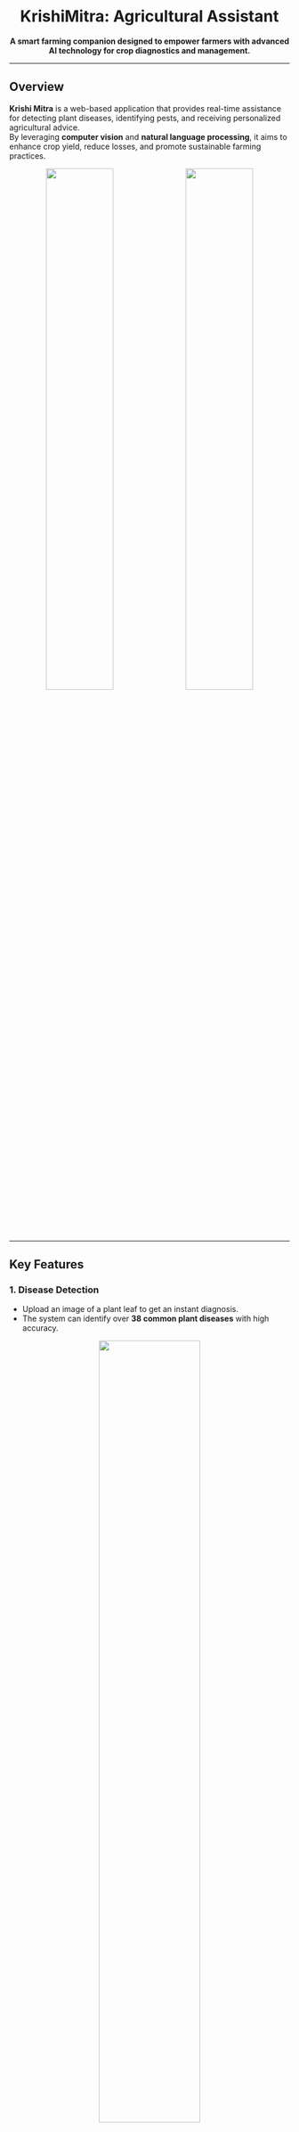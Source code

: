 <h1 align="center">
  KrishiMitra: Agricultural Assistant
</h1>

<div align="center">

**A smart farming companion designed to empower farmers with advanced AI technology for crop diagnostics and management.**

</div>

---

## Overview

**Krishi Mitra** is a web-based application that provides real-time assistance for detecting plant diseases, identifying pests, and receiving personalized agricultural advice.  
By leveraging **computer vision** and **natural language processing**, it aims to enhance crop yield, reduce losses, and promote sustainable farming practices.

<p align="center">
  <img src="https://github.com/user-attachments/assets/d162fd51-8c69-4cd4-a8f4-3c688ecd3185" width="49%"/>
  <img src="https://github.com/user-attachments/assets/7fa221f1-fe85-4681-aa38-5a63872d6167" width="49%"/>
</p>

---

## Key Features

### 1. Disease Detection
- Upload an image of a plant leaf to get an instant diagnosis.  
- The system can identify over **38 common plant diseases** with high accuracy.

<p align="center">
  <img src="https://github.com/user-attachments/assets/e6b13f3c-6b72-46f1-b2db-826a93b2d350" width="60%"/>
</p>

---

### 2. Pest Identification
- Identify harmful pests affecting your crops by uploading a photo.  
- The system can detect over **9 common pests** with high accuracy.

<p align="center">
  <img src="https://github.com/user-attachments/assets/911ede89-b074-4da6-a547-0dbf257025bc" width="60%"/>
</p>

---

### 3. AI Chatbot Assistant
An intelligent conversational AI assistant powered by **Llama 3** and **LangChain**, offering:
- Crop care and treatment recommendations  
- Personalized responses based on user queries
- Chatbot has current location's weather context.
- Contextual memory and real-time adaptability

<p align="center">
  <img src="https://github.com/user-attachments/assets/02e61213-334a-44cc-8b74-16edc3f05579" width="60%"/>
</p>

---

### 4. Real-Time Weather Insights
Access current weather conditions and agriculturally relevant data such as:
- Temperature, humidity, and rainfall  
- UV index and cloud coverage  
- Data localized to the user’s geographical location

<p align="center">
  <img src="https://github.com/user-attachments/assets/6678391e-7941-4848-a53b-1d39683f5439" width="60%"/>
</p>

---

## Technology Stack

| Category | Technologies |
|-----------|--------------|
| **Frontend** | HTML, CSS, JavaScript |
| **Backend** | Python, FastAPI |
| **Machine Learning** | TensorFlow, Keras |
| **AI Chatbot** | LangChain, Hugging Face (Llama 3), FAISS |
| **Server / Deployment** | Uvicorn (ASGI) |
| **APIs** | WeatherAPI.com (for live weather data) |

---

## Getting Started

Follow these steps to set up and run the project locally.

### Prerequisites
- Python 3.10 or higher  
- Git  
- A modern web browser

---

### 1. Clone the Repository

```bash
git clone https://github.com/Shubhneet001/KrishiMitra.git
cd KrishiMitra
````

---

### 2. Backend Setup

create a virtual environment:

```bash
python -m venv venv
```

Activate the virtual environment:

* **Windows:**

  ```bash
  venv\Scripts\activate
  ```
* **macOS/Linux:**

  ```bash
  source venv/bin/activate
  ```

Install dependencies:

```bash
pip install -r Backend/requirements.txt
```

Download Models from the given link:
[https://drive.google.com/drive/folders/1q_Ec2i3RGr8As95IRexS4qwRe9VtNOk3?usp=drive_link](https://drive.google.com/drive/folders/1q_Ec2i3RGr8As95IRexS4qwRe9VtNOk3?usp=drive_link)

---

### 3. Configure Environment Variables

Create a `.env` file inside the `Backend` directory and add the following variables:

```env
# Backend/.env file

# Hugging Face API Token
HUGGINGFACE_API_TOKEN="your_hugging_face_api_token"

# WeatherAPI Key
WEATHER_API_KEY="your_weather_api_key"
```

> Note: The application requires valid API keys for functionality.
> You can obtain these keys for free from:
>
> * Hugging Face: [https://huggingface.co/settings/tokens](https://huggingface.co/settings/tokens)
> * WeatherAPI: [https://www.weatherapi.com/](https://www.weatherapi.com/)

---

### 4. Run the Backend Server

Ensure your virtual environment is activated, then start the FastAPI server:

```bash
python Backend/main.py       # uvicorn Backend.main:app --reload
```

The backend will be available at:
**[http://localhost:8000](http://localhost:8000)**

---

### 5. Launch the Frontend

Navigate to the `Frontend` folder and open the `index.html` file directly in your web browser.

---

## Project Structure

```
KrishiMitra/
├── Backend/
│   ├── experiment-notebooks/
│   │   ├── chatbot.ipynb
│   │   ├── disease_classification.ipynb
│   │   └── pest_classificatiion.ipynb
│   ├── models/
│   │   ├── disease_classifier.h5
│   │   └── pest_classifier.keras
│   ├── src/
│   │   ├── chatbot.py
│   │   ├── disease_model.py
│   │   └── pest_model.py
│   ├── main.py
│   ├── requirements.txt
│   └── .env
├── Frontend/
│   ├── index.html
│   ├── script.js
│   └── styles.css
├── .gitignore
└── README.md
```
